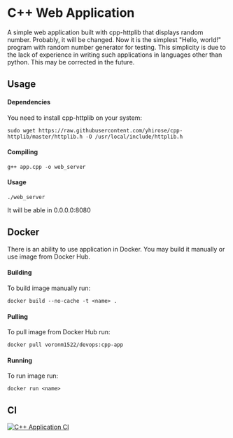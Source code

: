 # C++ Web Application

A simple web application built with cpp-httplib that displays random number. Probably, it will be changed. Now it is the simplest "Hello, world!" program with random number generator for testing. This simplicity is due to the lack of experience in writing such applications in languages other than python. This may be corrected in the future.


## Usage

#### Dependencies

You need to install  cpp-httplib on your system:
```
sudo wget https://raw.githubusercontent.com/yhirose/cpp-httplib/master/httplib.h -O /usr/local/include/httplib.h
```

#### Compiling

```
g++ app.cpp -o web_server
```

#### Usage

```
./web_server
```
It will be able in 0.0.0.0:8080

## Docker

There is an ability to use application in Docker. You may build it manually or use image from Docker Hub.

#### Building

To build image manually run:
```
docker build --no-cache -t <name> .
```

#### Pulling

To pull image from Docker Hub run:
```
docker pull voronm1522/devops:cpp-app
```

#### Running

To run image run:
```
docker run <name>
```

## CI

[![C++ Application CI](https://github.com/VoronM1522/S25-core-course-labs/actions/workflows/C++_app.yml/badge.svg?branch=lab3)](https://github.com/VoronM1522/S25-core-course-labs/actions/workflows/C++_app.yml)
